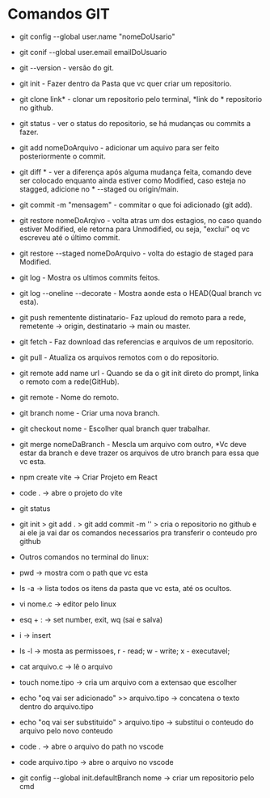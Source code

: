 # Comandos GIT

* git config --global user.name "nomeDoUsario"
* git conif --global user.email emailDoUsuario
* git --version - versão do git.
* git init - Fazer dentro da Pasta que vc quer criar um repositorio.
* git clone link* - clonar um repositorio pelo terminal, *link do * repositorio no github.
* git status - ver o status do repositorio, se há mudanças ou commits a fazer.
* git add nomeDoArquivo - adicionar um aquivo para ser feito posteriormente o commit.
* git diff * - ver a diferença após alguma mudança feita, comando deve ser colocado enquanto ainda estiver como Modified, caso esteja no stagged, adicione no * --staged ou origin/main.
* git commit -m "mensagem" - commitar o que foi adicionado (git add).
* git restore nomeDoArqivo - volta atras um dos estagios, no caso quando estiver Modified, ele retorna para Unmodified, ou seja, "exclui" oq vc escreveu até o último commit.
* git restore --staged nomeDoArquivo - volta do estagio de staged para Modified.
* git log - Mostra os ultimos commits feitos.
* git log --oneline --decorate - Mostra aonde esta o HEAD(Qual branch vc esta).
* git push rementente distinatario- Faz uploud do remoto para a rede, remetente -> origin, destinatario -> main ou master.
* git fetch - Faz download das referencias e arquivos de um repositorio.
* git pull - Atualiza os arquivos remotos com o do repositorio.
* git remote add name url - Quando se da o git init direto do prompt, linka o remoto com a rede(GitHub).
* git remote - Nome do remoto.
* git branch nome - Criar uma nova branch.
* git checkout nome - Escolher qual branch quer trabalhar.
* git merge nomeDaBranch - Mescla um arquivo com outro, *Vc deve estar da branch e deve trazer os arquivos de utro branch para essa que vc esta.

* npm create vite -> Criar Projeto em React
* code . -> abre o projeto do vite

* git status
* git init > git add . > git add commit -m '' > cria o repositorio no github e ai ele ja vai dar os comandos necessarios pra transferir o conteudo pro github

* Outros comandos no terminal do linux:
* pwd -> mostra com o path que vc esta
* ls -a -> lista todos os itens da pasta que vc esta, até os ocultos.
* vi nome.c -> editor pelo linux
* esq + : -> set number, exit, wq (sai e salva)
* i -> insert 
* ls -l -> mosta as permissoes, r - read; w - write; x - executavel; 
* cat arquivo.c -> lê o arquivo
* touch nome.tipo -> cria um arquivo com a extensao que escolher
* echo "oq vai ser adicionado" >> arquivo.tipo -> concatena o texto dentro do arquivo.tipo
* echo "oq vai ser substituido" > arquivo.tipo -> substitui o conteudo do arquivo pelo novo conteudo
* code . -> abre o arquivo do path no vscode
* code arquivo.tipo -> abre o arquivo no vscode
* git config --global init.defaultBranch nome -> criar um repositorio pelo cmd
